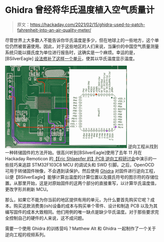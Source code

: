 # Ghidra 曾经将华氏温度植入空气质量计

> 原文：<https://hackaday.com/2021/02/15/ghidra-used-to-patch-fahrenheit-into-an-air-quality-meter/>

尽管世界上大多数人不能告诉你华氏温度是多少，但在地球上的一些地方，这个单位仍然被普遍使用。因此，对于这些地区的人们来说，当廉价的中国空气质量测量系统只能以摄氏度为单位进行报告时，这确实是一个麻烦。幸运的是，[BSilverEagle] [设法修补了这样一个单元](https://frdmtoplay.com/patching-in-fahrenheit/)，使其以华氏温度显示温度。

[![](img/a3a990f977694dc422caa44e746ffcb3.png)](https://hackaday.com/wp-content/uploads/2021/02/PCB_markup_med-1.png) 逆向工程从找到一种转储固件的方法开始。很高兴听到[BSilverEagle]使用了去年 11 月在 Hackaday Remoticon 的[【Eric Shlaepfer 的】PCB 逆向工程研讨会](https://hackaday.com/2020/12/01/remoticon-video-how-to-reverse-engineer-a-pcb/)中演示的一些技巧来追踪 STM32F103C8 MCU 的调试头和 SWD 引脚。之后，OpenOCD 可用于转储固件映像，不会遇到读保护。然后使用 [Ghidra](https://ghidra-sre.org/) 对固件进行逆向工程，以便【BSilverEagle】能够计算出温度的计算位置以及摄氏符号的图示符的存储位置。从那里开始，这是对原始固件的这两个部分的直接重写，以计算华氏温度值，更改字形并刷新 MCU。

那么，如果它不能为你当前的地区提供有用的单元，为什么要首先购买它呢？成本。购买这款消费类(ish)设备的成本与购买单个零件、设计和制造 PCB 以及为其编写固件的成本大致相同。他们用例的唯一缺点是缺少华氏温度。对于那些要求完全控制自己的硬件的人来说，这不成问题。

需要一个使用 Ghidra 的训练营吗？Matthew Alt 和 Ghidra 一起制作了一个关于逆向工程的视频系列。